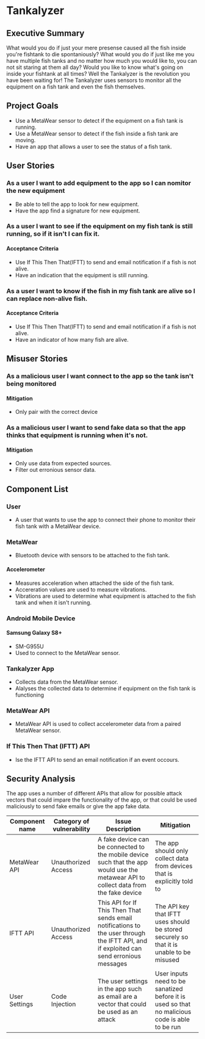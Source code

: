 # Tankalyzer

## Executive Summary
What would you do if just your mere presense caused all the fish inside you're fishtank to die spontaniously?  What would you do if just like me you have multiple fish tanks and no matter how much you would like to, you can not sit staring at them all day?  Would you like to know what's going on inside your fishtank at all times?  Well the Tankalyzer is the revolution you have been waiting for!   The Tankalyzer uses sensors to monitor all the equipment on a fish tank and even the fish themselves.

## Project Goals
- Use a MetaWear sensor to detect if the equipment on a fish tank is running.
- Use a MetaWear sensor to detect if the fish inside a fish tank are moving.
- Have an app that allows a user to see the status of a fish tank.

## User Stories
### As a user I want to add equipment to the app so I can nomitor the new equipment
- Be able to tell the app to look for new equipment.
- Have the app find a signature for new equipment.
### As a user I want to see if the equipment on my fish tank is still running, so if it isn't I can fix it.
#### Acceptance Criteria
- Use If This Then That(IFTT) to send and email notification if a fish is not alive.
- Have an indication that the equipment is still running.

### As a user I want to know if the fish in my fish tank are alive so I can replace non-alive fish.
#### Acceptance Criteria
- Use If This Then That(IFTT) to send and email notification if a fish is not alive.
- Have an indicator of how many fish are alive.

## Misuser Stories
### As a malicious user I want connect to the app so the tank isn't being monitored
#### Mitigation
- Only pair with the correct device
### As a malicious user I want to send fake data so that the app thinks that equipment is running when it's not.
#### Mitigation
- Only use data from expected sources.
- Filter out erronious sensor data.

## Component List
### User
- A user that wants to use the app to connect their phone to monitor their fish tank with a MetaWear device.
### MetaWear
- Bluetooth device with sensors to be attached to the fish tank.
#### Accelerometer
- Measures acceleration when attached the side of the fish tank.
- Accereration values are used to measure vibrations.
- Vibrations are used to determine what equipment is attached to the fish tank and when it isn't running.
### Android Mobile Device
#### Samsung Galaxy S8+
- SM-G955U
- Used to connect to the MetaWear sensor.
### Tankalyzer App
- Collects data from the MetaWear sensor.
- Alalyses the collected data to determine if equipment on the fish tank is functioning
### MetaWear API
- MetaWear API is used to collect accelerometer data from a paired MetaWear sensor.
### If This Then That (IFTT) API
- Ise the IFTT API to send an email notification if an event occours.

## Security Analysis
The app uses a number of different APIs that  allow for possible attack vectors that could impare the functionality of the app, or that could be used maliciously to send fake emails or give the app fake data.




| Component name | Category of vulnerability | Issue Description | Mitigation |
|----------------|---------------------------|-------------------|------------|
| MetaWear API | Unauthorized Access | A fake device can be connected to the mobile device such that the app would use the metawear API to collect data from the fake device | The app should only collect data from devices that is explicitly told to |
| IFTT API | Unauthorized Access | This API for If This Then That sends email notifications to the user through the IFTT API, and if exploited can send erronious messages | The API key that IFTT uses should be stored securely so that it is unable to be misused|
| User Settings | Code Injection | The user settings in the app such as email are a vector that could be used as an attack| User inputs need to be sanatized before it is used so that no malicious code is able to be run
